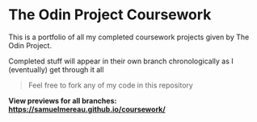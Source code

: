 # The Odin Project Coursework

This is a portfolio of all my completed coursework projects given by The Odin Project.

Completed stuff will appear in their own branch chronologically as I (eventually) get through it all

> Feel free to fork any of my code in this repository

**View previews for all branches: https://samuelmereau.github.io/coursework/**
